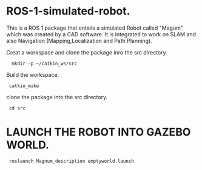 # ROS-1-simulated-robot.
This is a ROS 1  package that entails a simulated Robot called "Magum" which was created by a CAD software. It is integrated to work on SLAM and also Navigation (Mapping,Localization and Path Planning).

Creat a workspace and clone the package inro the src directory.
```
  mkdir -p ~/catkin_ws/src
```
Build the workspace.
```
 catkin_make 
```
clone the package into the src directory.
```
 cd src 
```

# LAUNCH THE ROBOT INTO GAZEBO WORLD.
```
 roslaunch Magnum_description emptyworld.launch 
```
